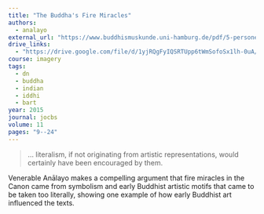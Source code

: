 ```yaml
---
title: "The Buddha's Fire Miracles"
authors:
  - analayo
external_url: "https://www.buddhismuskunde.uni-hamburg.de/pdf/5-personen/analayo/buddhafiremiracle.pdf"
drive_links:
  - "https://drive.google.com/file/d/1yjRQgFyIQSRTUpp6tWmSofoSx1lh-0uA/view?usp=drivesdk"
course: imagery
tags:
  - dn
  - buddha
  - indian
  - iddhi
  - bart
year: 2015
journal: jocbs
volume: 11
pages: "9--24"
---
```


> … literalism, if not originating from artistic representations, would certainly have been encouraged by them.

Venerable Anālayo makes a compelling argument that fire miracles in the Canon came from symbolism and early Buddhist artistic motifs that came to be taken too literally, showing one example of how early Buddhist art influenced the texts.
